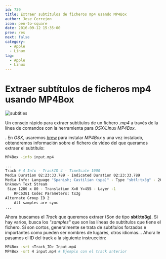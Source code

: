 ```yaml
---
id: 739
title: Extraer subtítulos de ficheros mp4 usando MP4Box
author: Jose Cerrejon
icon: pen-to-square
date: 2016-09-12 15:35:00
prev: /es
next: false
category:
  - Apple
  - Linux
tag:
  - Apple
  - Linux
---
```


# Extraer subtítulos de ficheros mp4 usando MP4Box

![subtitles](/images/2016/08/Subtitles-64.png)

Un consejo rápido para extraer subtítulos de un fichero *.mp4* a través de la línea de comandos con la herramienta para *OSX/Linux MP4Box*.

. En *OSX*, usaremos [brew](http://brew.sh/) para instalar *MP4Box* y una vez instalado, obtendremos información sobre el fichero de vídeo del que queramos extraer el subtítulo:

```bash
MP4Box -info input.mp4
```

```bash
...
Track # 4 Info - TrackID 4 - TimeScale 1000
Media Duration 02:23:33.789 - Indicated Duration 02:23:33.789
Media Info: Language "Spanish; Castilian (spa)" - Type "sbtl:tx3g" - 204 samples
Unknown Text Stream
 Size 1280 x 80 - Translation X=0 Y=455 - Layer -1
	RFC6381 Codec Parameters: tx3g
Alternate Group ID 2
	All samples are sync
...
```


Ahora buscamos el *Track* que queremos extraer (Son de tipo **sbtl:tx3g**). Si hay varios, busca los *"samples"* que son las líneas de subtitulos que tiene el fichero. Si son cortos, generalmente se trata de subtítulos forzados e importantes como pueden ser nombres de lugares, otros idiomas... Ahora le pasamos el ID del track a la siguiente instrucción:

```bash
MP4Box -srt <Track_ID> Input.mp4 
MP4Box -srt 4 input.mp4 # Ejemplo con el track anterior
```


